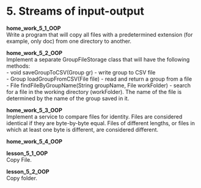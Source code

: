 <h1> 5. Streams of input-output </h1>

<p>
<b> home_work_5_1_OOP </b><br>
Write a program that will copy all files with a predetermined extension (for example, only doc) from one directory to another.
</p>

<p>
<b> home_work_5_2_OOP </b><br>
Implement a separate GroupFileStorage class that will have the following methods:<br>
- void saveGroupToCSV(Group gr) - write group to CSV file<br>
- Group loadGroupFromCSV(File file) - read and return a group from a file<br>
- File findFileByGroupName(String groupName, File workFolder) - search for a file in the working directory (workFolder). The name of the file is determined by the name of the group saved in it.
</p>

<p>
<b> home_work_5_3_OOP </b><br>
Implement a service to compare files for identity. Files are considered identical if they are byte-by-byte equal. Files of different lengths, or files in which at least one byte is different, are considered different.
</p>

<p>
<b> home_work_5_4_OOP </b><br>

</p>

<p>
<b> lesson_5_1_OOP </b><br>
Copy File.
</p>

<p>
<b> lesson_5_2_OOP </b><br>
Copy folder.
</p>